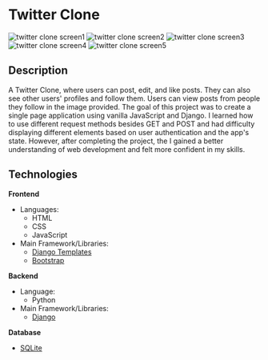 # Twitter Clone
![twitter clone screen1](https://github.com/Yuno1234/network/network/static/network/image/twitter_clone_screen1.png)
![twitter clone screen2](https://github.com/Yuno1234/network/network/static/network/image/twitter_clone_screen2.png)
![twitter clone screen3](https://github.com/Yuno1234/network/network/static/network/image/twitter_clone_screen3.png)
![twitter clone screen4](https://github.com/Yuno1234/network/network/static/network/image/twitter_clone_screen4.png)
![twitter clone screen5](https://github.com/Yuno1234/network/network/static/network/image/twitter_clone_screen5.png)

## Description
A Twitter Clone, where users can post, edit, and like posts. They can also see other users' profiles and follow them. Users can view posts from people they follow in the image provided. The goal of this project was to create a single page application using vanilla JavaScript and Django. I learned how to use different request methods besides GET and POST and had difficulty displaying different elements based on user authentication and the app's state. However, after completing the project, the I gained a better understanding of web development and felt more confident in my skills.

## Technologies
**Frontend**
- Languages: 
	* HTML
	* CSS
 	* JavaScript
- Main Framework/Libraries:
 	* [Django Templates](https://docs.djangoproject.com/en/3.1/ref/templates/language/)
	* [Bootstrap](https://getbootstrap.com/)

**Backend**
- Language: 
	* Python
- Main Framework/Libraries:
 	* [Django](https://www.djangoproject.com/)

**Database**
- [SQLite](https://www.sqlite.org/index.html)

